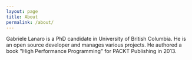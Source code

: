 ```yaml
---
layout: page
title: About
permalink: /about/
---
```


Gabriele Lanaro is a PhD candidate in University of British Columbia. He is an open source developer and manages various projects. He authored a book "High Performance Programming" for PACKT Publishing in 2013.